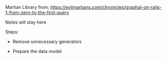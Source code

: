Martian Library from: https://evilmartians.com/chronicles/graphql-on-rails-1-from-zero-to-the-first-query

Notes will stay here

Steps:

- Remove unnecessary generators

- Prepare the data model
